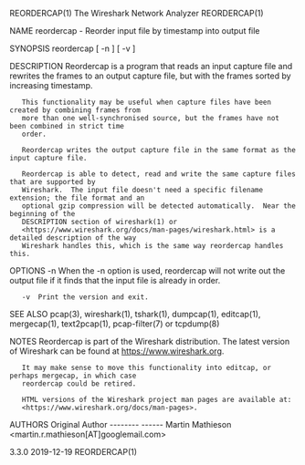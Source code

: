 REORDERCAP(1)                       The Wireshark Network Analyzer                       REORDERCAP(1)

NAME
       reordercap - Reorder input file by timestamp into output file

SYNOPSIS
       reordercap [ -n ] [ -v ] <infile> <outfile>

DESCRIPTION
       Reordercap is a program that reads an input capture file and rewrites the frames to an output
       capture file, but with the frames sorted by increasing timestamp.

       This functionality may be useful when capture files have been created by combining frames from
       more than one well-synchronised source, but the frames have not been combined in strict time
       order.

       Reordercap writes the output capture file in the same format as the input capture file.

       Reordercap is able to detect, read and write the same capture files that are supported by
       Wireshark.  The input file doesn't need a specific filename extension; the file format and an
       optional gzip compression will be detected automatically.  Near the beginning of the
       DESCRIPTION section of wireshark(1) or
       <https://www.wireshark.org/docs/man-pages/wireshark.html> is a detailed description of the way
       Wireshark handles this, which is the same way reordercap handles this.

OPTIONS
       -n  When the -n option is used, reordercap will not write out the output file if it finds that
           the input file is already in order.

       -v  Print the version and exit.

SEE ALSO
       pcap(3), wireshark(1), tshark(1), dumpcap(1), editcap(1), mergecap(1), text2pcap(1),
       pcap-filter(7) or tcpdump(8)

NOTES
       Reordercap is part of the Wireshark distribution.  The latest version of Wireshark can be found
       at <https://www.wireshark.org>.

       It may make sense to move this functionality into editcap, or perhaps mergecap, in which case
       reordercap could be retired.

       HTML versions of the Wireshark project man pages are available at:
       <https://www.wireshark.org/docs/man-pages>.

AUTHORS
         Original Author
         -------- ------
         Martin Mathieson             <martin.r.mathieson[AT]googlemail.com>

3.3.0                                         2019-12-19                                 REORDERCAP(1)
